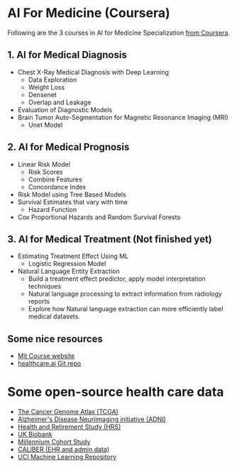 # AI For Medicine (Coursera)

Following are the 3 courses in AI for Medicine Specialization [from Coursera](https://www.coursera.org/specializations/ai-for-medicine).

## 1. AI for Medical Diagnosis
* Chest X-Ray Medical Diagnosis with Deep Learning
    * Data Exploration
    * Weight Loss
    * Densenet
    * Overlap and Leakage
* Evaluation of Diagnostic Models
* Brain Tumor Auto-Segmentation for Magnetic Resonance Imaging (MRI)
    * Unet Model

## 2. AI for Medical Prognosis
* Linear Risk Model
    * Risk Scores
    * Combine Features
    * Concordance Index
* Risk Model using Tree Based Models
* Survival Estimates that vary with time
    * Hazard Function
* Cox Proportional Hazards and Random Survival Forests

## 3. AI for Medical Treatment (Not finished yet)
* Estimating Treatment Effect Using ML      
    * Logistic Regression Model
* Natural Language Entity Extraction
   - Build a treatment effect predictor, apply model interpretation techniques
   - Natural language processing to extract information from radiology reports
   - Explore how Natural language extraction can more efficiently label medical datasets.

## Some nice resources
* [Mit Course website](https://mlhc19mit.github.io/)
* [healthcare.ai Git repo](https://github.com/HealthCatalyst/healthcareai-py)

# Some open-source health care data

* [The Cancer Genome Atlas (TCGA)](https://www.cancer.gov/about-nci/organization/ccg/research/structural-genomics/tcga)
* [Alzheimer's Disease Neuriimaging initiative (ADNI)](http://adni.loni.usc.edu/) 
* [Health and Retirement Study (HRS)](https://hrs.isr.umich.edu/data-products)
* [UK Biobank](https://www.ukbiobank.ac.uk/)
* [Millennium Cohort Study ](https://www.millenniumcohort.org/)
* [CALIBER (EHR and admin data) ](https://caliberresearch.org/portal)
* [UCI Machine Learning Repository](https://archive.ics.uci.edu/ml/index.php)
